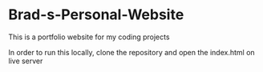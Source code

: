 # Brad-s-Personal-Website

This is a portfolio website for my coding projects

In order to run this locally, clone the repository and open the index.html on live server
